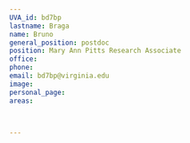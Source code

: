 ```yaml
---
UVA_id: bd7bp
lastname: Braga
name: Bruno
general_position: postdoc
position: Mary Ann Pitts Research Associate
office: 
phone:
email: bd7bp@virginia.edu
image: 
personal_page:
areas:



---
```

